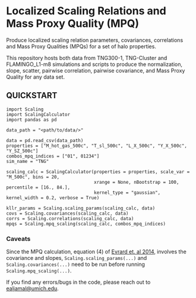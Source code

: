 # Localized Scaling Relations and Mass Proxy Quality (MPQ)

Produce localized scaling relation parameters, covariances, correlations and Mass Proxy Qualities (MPQs) for a set of halo properties.

This repository hosts both data from TNG300-1, TNG-Cluster and FLAMINGO_L1-m8 simulations and scripts to produce the normalization, slope, scatter, pairwise correlation, pairwise covariance, and Mass Proxy Quality for any data set.

## QUICKSTART

```
import Scaling
import ScalingCalculator
import pandas as pd

data_path = "<path/to/data/>"

data = pd.read_csv(data_path)
properties = ["M_hot_gas_500c", "T_sl_500c", "L_X_500c", "Y_X_500c", "Y_SZ_500c"]
combos_mpq_indices = ["01", 01234"]
sim_name = "TNG"

scaling_calc = ScalingCalculator(properties = properties, scale_var = "M_500c", bins = 20,
                                 xrange = None, nBootstrap = 100, percentile = [16., 84.],
                                 kernel_type = "gaussian", kernel_width = 0.2, verbose = True)

kllr_params = Scaling.scaling_params(scaling_calc, data)
covs = Scaling.covariances(scaling_calc, data)
corrs = Scaling.correlations(scaling_calc, data)
mpqs = Scaling.mpq_scaling(scaling_calc, combos_mpq_indices)

```

### Caveats

Since the MPQ calculation, equation (4) of [Evrard et. al 2014](https://academic.oup.com/mnras/article/441/4/3562/1217975), involves the covariance and slopes, `Scaling.scaling_params(...)` and `Scaling.covariances(...)` need to be run before running `Scaling.mpq_scaling(...)`.


If you find any errors/bugs in the code, please reach out to ealjamal@umich.edu.